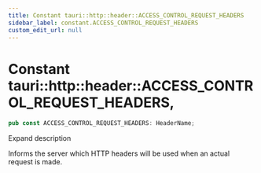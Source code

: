 ```yaml
---
title: Constant tauri::http::header::ACCESS_CONTROL_REQUEST_HEADERS
sidebar_label: constant.ACCESS_CONTROL_REQUEST_HEADERS
custom_edit_url: null
---
```


  # Constant tauri::http&#x3A;:header::ACCESS_CONTROL_REQUEST_HEADERS,

```rs
pub const ACCESS_CONTROL_REQUEST_HEADERS: HeaderName;
```

Expand description

Informs the server which HTTP headers will be used when an actual request is made.
  